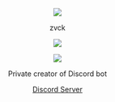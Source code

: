 <p align="center">  
<img src="https://cdn.discordapp.com/attachments/1210857040054980678/1210857607082811433/tumblr_n46mbwBDaH1scncwdo1_500.gif?ex=65ec1606&is=65d9a106&hm=437211bda5090fb79bd940d682d9851c0944544816e78c49a4a3cca317c98fec&">
</p>
<p align="center">
    zvck
<p align="center">  
<img src="https://komarev.com/ghpvc/?username=muinitalp&color=grey">
</p>
    <p align="center">
  <img src="https://discord.c99.nl/widget/theme-5/227205817642909698.png"/>
</p>
<p align="center">
Private creator of Discord bot
<p align="center">
    <a href="https://discord.gg/tmXMDUf8nk">Discord Server</a>
